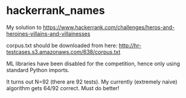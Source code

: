 hackerrank_names
================

My solution to https://www.hackerrank.com/challenges/heros-and-heroines-villains-and-villainesses

corpus.txt should be downloaded from here:
http://hr-testcases.s3.amazonaws.com/638/corpus.txt

ML libraries have been disabled for the competition, hence only using standard Python imports.

It turns out N=92 (there are 92 tests). My currently (extremely naive) algorithm gets 64/92 correct. Must do better!
